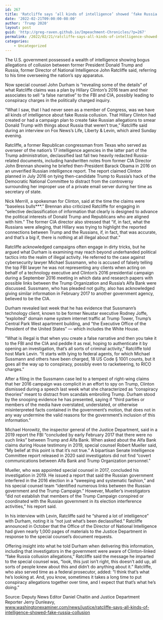 ```yaml
---
id: 267
title: 'Ratcliffe says ‘all kinds of intelligence’ showed ‘fake Russia collusion’'
date: '2022-02-21T09:00:00-08:00'
author: 'Trump 2020'
layout: post
guid: 'http://greg-raven.github.io/Impeachment-Chronicles/?p=267'
permalink: /2022/02/21/ratcliffe-says-all-kinds-of-intelligence-showed-fake-russia-collusion/
categories:
    - Uncategorized
---
```


The U.S. government possessed a wealth of intelligence showing bogus allegations of collusion between former President Donald Trump and Russia, former Director of National Intelligence John Ratcliffe said, referring to his time overseeing the nation’s spy apparatus.

Now special counsel John Durham is “revealing some of the details” of what Ratcliffe claims was a plan by Hillary Clinton’s 2016 team and their associates to sell “a false narrative” to the FBI and CIA, possibly leading to conspiracy charges in the politically charged inquiry.

“What I saw, that I had never seen as a member of Congress, was we have all kinds of intelligence about fake Russia collusion. That Hillary Clinton had created or had a campaign plan to create fake Russian allegations to smear Donald Trump with things about Russia that weren’t true,” Ratcliffe said during an interview on Fox News’s Life, Liberty &amp; Levin, which aired Sunday evening.

Ratcliffe, a former Republican congressman from Texas who served as overseer of the nation’s 17 intelligence agencies in the latter part of the Trump administration, declassified last fall two heavily redacted Russia-related documents, including handwritten notes from former CIA Director John Brennan showing he briefed then-President Barack Obama in 2016 on an unverified Russian intelligence report. The report claimed Clinton planned in July 2016 on tying then-candidate Trump to Russia’s hack of the Democratic National Committee to distract from the controversy surrounding her improper use of a private email server during her time as secretary of state.

Nick Merrill, a spokesman for Clinton, said at the time the claims were “baseless bulls\*\*\*.” Brennan also criticized Ratcliffe for engaging in “selective declassification of information that clearly is designed to advance the political interests of Donald Trump and Republicans who are aligned with him.” The former CIA director also stressed that “if, in fact, what the Russians were alleging, that Hillary was trying to highlight the reported connections between Trump and the Russians, if, in fact, that was accurate, and that’s a big if, there is nothing at all illegal about that.”

Ratcliffe acknowledged campaigns often engage in dirty tricks, but he argued what Durham is examining may reach beyond underhanded political tactics into the realm of illegal activity. He referred to the case against cybersecurity lawyer Michael Sussmann, who is accused of falsely telling the top FBI lawyer he was not representing any clients when acting on behalf of a technology executive and Clinton’s 2016 presidential campaign during a September 2016 meeting in which data and research papers with possible links between the Trump Organization and Russia’s Alfa Bank were discussed. Sussmann, who has pleaded not guilty, also has acknowledged giving similar information in February 2017 to another government agency, believed to be the CIA.

Durham revealed last week that he has evidence that Sussmann’s technology client, known to be former Neustar executive Rodney Joffe, “exploited” domain name system internet traffic at Trump Tower, Trump’s Central Park West apartment building, and “the Executive Office of the President of the United States” — which includes the White House.

“What is illegal is that when you create a false narrative and then you take it to the FBI and the CIA and peddle it as real, hoping to authenticate it by opening an investigation, that’s all sorts of criminal activity,” Ratcliffe told host Mark Levin. “It starts with lying to federal agents, for which Michael Sussmann and others have been charged, 18 US Code § 1001 counts, but it goes all the way up to conspiracy, possibly even to racketeering, to RICO charges.”

After a filing in the Sussmann case led to a tempest of right-wing claims that her 2016 campaign was complicit in an effort to spy on Trump, Clinton dismissed during a speech last week what she characterized as “conspiracy theories” meant to distract from scandals embroiling Trump. Durham stood by the snooping evidence he has presented, saying if “third parties or members of the media have overstated, understated, or otherwise misinterpreted facts contained in the government’s motion, that does not in any way undermine the valid reasons for the government’s inclusion of this information.”

Michael Horowitz, the inspector general of the Justice Department, said in a 2019 report the FBI “concluded by early February 2017 that there were no such links” between Trump and Alfa Bank. When asked about the Alfa Bank claims during House testimony in 2019, special counsel Robert Mueller said, “My belief at this point is that it’s not true.” A bipartisan Senate Intelligence Committee report released in 2020 said investigators did not find “covert communications between Alfa Bank and Trump Organization personnel.”

Mueller, who was appointed special counsel in 2017, concluded his investigation in 2019. He issued a report that said the Russian government interfered in the 2016 election in a “sweeping and systematic fashion,” and his special counsel team “identified numerous links between the Russian government and the Trump Campaign.” However, Mueller’s investigators “did not establish that members of the Trump Campaign conspired or coordinated with the Russian government in its election interference activities,” his report said.

In his interview with Levin, Ratcliffe said he “shared a lot of intelligence” with Durham, noting it is “not just what’s been declassified.” Ratcliffe announced in October that the Office of the Director of National Intelligence had given nearly 1,000 pages of materials to the Justice Department in response to the special counsel’s document requests.

Offering insight into what he told Durham when delivering this information, including that investigators in the government were aware of Clinton-linked “fake Russia collusion allegations,” Ratcliffe said the message he imparted to the special counsel was, “look, this just isn’t right, this doesn’t add up, all sorts of people knew about this and didn’t do anything about it.” Ratcliffe, who also served time as a federal prosecutor, added: “I think that’s what he’s looking at. And, you know, sometimes it takes a long time to put conspiracy allegations together over time, and I expect that that’s what he’s doing.”

Source: Deputy News Editor Daniel Chaitin and Justice Department Reporter Jerry Dunleavy, www.washingtonexaminer.com/news/justice/ratcliffe-says-all-kinds-of-intelligence-showed-fake-russia-collusion